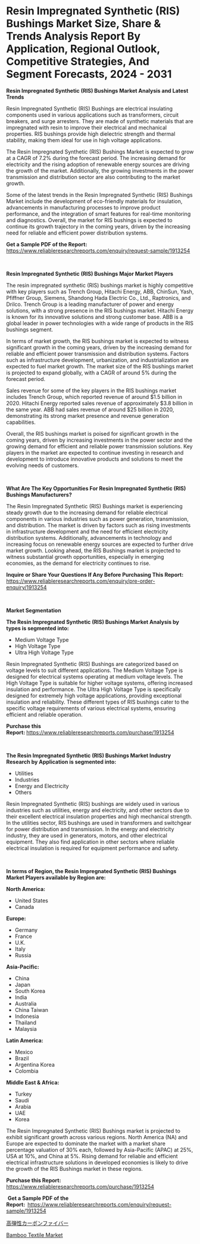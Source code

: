 <p><h1>Resin Impregnated Synthetic (RIS) Bushings Market Size, Share & Trends Analysis Report By Application, Regional Outlook, Competitive Strategies, And Segment Forecasts, 2024 - 2031</h1></p><p><strong>Resin Impregnated Synthetic (RIS) Bushings Market Analysis and Latest Trends</strong></p>
<p><p>Resin Impregnated Synthetic (RIS) Bushings are electrical insulating components used in various applications such as transformers, circuit breakers, and surge arresters. They are made of synthetic materials that are impregnated with resin to improve their electrical and mechanical properties. RIS bushings provide high dielectric strength and thermal stability, making them ideal for use in high voltage applications.</p><p>The Resin Impregnated Synthetic (RIS) Bushings Market is expected to grow at a CAGR of 7.2% during the forecast period. The increasing demand for electricity and the rising adoption of renewable energy sources are driving the growth of the market. Additionally, the growing investments in the power transmission and distribution sector are also contributing to the market growth.</p><p>Some of the latest trends in the Resin Impregnated Synthetic (RIS) Bushings Market include the development of eco-friendly materials for insulation, advancements in manufacturing processes to improve product performance, and the integration of smart features for real-time monitoring and diagnostics. Overall, the market for RIS bushings is expected to continue its growth trajectory in the coming years, driven by the increasing need for reliable and efficient power distribution systems.</p></p>
<p><strong>Get a Sample PDF of the Report:&nbsp;</strong> <a href="https://www.reliableresearchreports.com/enquiry/request-sample/1913254">https://www.reliableresearchreports.com/enquiry/request-sample/1913254</a></p>
<p>&nbsp;</p>
<p><strong>Resin Impregnated Synthetic (RIS) Bushings Major Market Players</strong></p>
<p><p>The resin impregnated synthetic (RIS) bushings market is highly competitive with key players such as Trench Group, Hitachi Energy, ABB, ChinSun, Yash, Pfiffner Group, Siemens, Shandong Hada Electric Co., Ltd., Raptronics, and Drilco. Trench Group is a leading manufacturer of power and energy solutions, with a strong presence in the RIS bushings market. Hitachi Energy is known for its innovative solutions and strong customer base. ABB is a global leader in power technologies with a wide range of products in the RIS bushings segment.</p><p>In terms of market growth, the RIS bushings market is expected to witness significant growth in the coming years, driven by the increasing demand for reliable and efficient power transmission and distribution systems. Factors such as infrastructure development, urbanization, and industrialization are expected to fuel market growth. The market size of the RIS bushings market is projected to expand globally, with a CAGR of around 5% during the forecast period.</p><p>Sales revenue for some of the key players in the RIS bushings market includes Trench Group, which reported revenue of around $1.5 billion in 2020. Hitachi Energy reported sales revenue of approximately $3.8 billion in the same year. ABB had sales revenue of around $25 billion in 2020, demonstrating its strong market presence and revenue generation capabilities.</p><p>Overall, the RIS bushings market is poised for significant growth in the coming years, driven by increasing investments in the power sector and the growing demand for efficient and reliable power transmission solutions. Key players in the market are expected to continue investing in research and development to introduce innovative products and solutions to meet the evolving needs of customers.</p></p>
<p>&nbsp;</p>
<p><strong>What Are The Key Opportunities For Resin Impregnated Synthetic (RIS) Bushings Manufacturers?</strong></p>
<p><p>The Resin Impregnated Synthetic (RIS) Bushings market is experiencing steady growth due to the increasing demand for reliable electrical components in various industries such as power generation, transmission, and distribution. The market is driven by factors such as rising investments in infrastructure development and the need for efficient electricity distribution systems. Additionally, advancements in technology and increasing focus on renewable energy sources are expected to further drive market growth. Looking ahead, the RIS Bushings market is projected to witness substantial growth opportunities, especially in emerging economies, as the demand for electricity continues to rise.</p></p>
<p><strong>Inquire or Share Your Questions If Any Before Purchasing This Report:</strong> <a href="https://www.reliableresearchreports.com/enquiry/pre-order-enquiry/1913254">https://www.reliableresearchreports.com/enquiry/pre-order-enquiry/1913254</a></p>
<p>&nbsp;</p>
<p><strong>Market Segmentation</strong></p>
<p><strong>The Resin Impregnated Synthetic (RIS) Bushings Market Analysis by types is segmented into:</strong></p>
<p><ul><li>Medium Voltage Type</li><li>High Voltage Type</li><li>Ultra High Voltage Type</li></ul></p>
<p><p>Resin Impregnated Synthetic (RIS) Bushings are categorized based on voltage levels to suit different applications. The Medium Voltage Type is designed for electrical systems operating at medium voltage levels. The High Voltage Type is suitable for higher voltage systems, offering increased insulation and performance. The Ultra High Voltage Type is specifically designed for extremely high voltage applications, providing exceptional insulation and reliability. These different types of RIS bushings cater to the specific voltage requirements of various electrical systems, ensuring efficient and reliable operation.</p></p>
<p><strong>Purchase this Report:&nbsp;</strong><a href="https://www.reliableresearchreports.com/purchase/1913254">https://www.reliableresearchreports.com/purchase/1913254</a></p>
<p>&nbsp;</p>
<p><strong>The Resin Impregnated Synthetic (RIS) Bushings Market Industry Research by Application is segmented into:</strong></p>
<p><ul><li>Utilities</li><li>Industries</li><li>Energy and Electricity</li><li>Others</li></ul></p>
<p><p>Resin Impregnated Synthetic (RIS) bushings are widely used in various industries such as utilities, energy and electricity, and other sectors due to their excellent electrical insulation properties and high mechanical strength. In the utilities sector, RIS bushings are used in transformers and switchgear for power distribution and transmission. In the energy and electricity industry, they are used in generators, motors, and other electrical equipment. They also find application in other sectors where reliable electrical insulation is required for equipment performance and safety.</p></p>
<p>&nbsp;</p>
<p><strong>In terms of Region, the Resin Impregnated Synthetic (RIS) Bushings Market Players available by Region are:</strong></p>
<p>
    <p> <strong> North America: </strong>
        <ul>
            <li>United States</li>
            <li>Canada</li>
        </ul>
        </p> 
    <p> <strong> Europe: </strong>
        <ul>
            <li>Germany</li>
            <li>France</li>
            <li>U.K.</li>
            <li>Italy</li>
            <li>Russia</li>
        </ul>
        </p> 
    <p> <strong> Asia-Pacific: </strong>
        <ul>
            <li>China</li>
            <li>Japan</li>
            <li>South Korea</li>
            <li>India</li>
            <li>Australia</li>
            <li>China Taiwan</li>
            <li>Indonesia</li>
            <li>Thailand</li>
            <li>Malaysia</li>
        </ul>
        </p> 
    <p> <strong> Latin America: </strong>
        <ul>
            <li>Mexico</li>
            <li>Brazil</li>
            <li>Argentina Korea</li>
            <li>Colombia</li>
        </ul>
        </p> 
    <p> <strong> Middle East & Africa: </strong>
        <ul>
            <li>Turkey</li>
            <li>Saudi</li>
            <li>Arabia</li>
            <li>UAE</li>
            <li>Korea</li>
        </ul>
    </p>
    </p>
<p><p>The Resin Impregnated Synthetic (RIS) Bushings market is projected to exhibit significant growth across various regions. North America (NA) and Europe are expected to dominate the market with a market share percentage valuation of 30% each, followed by Asia-Pacific (APAC) at 25%, USA at 10%, and China at 5%. Rising demand for reliable and efficient electrical infrastructure solutions in developed economies is likely to drive the growth of the RIS Bushings market in these regions.</p></p>
<p><strong>Purchase this Report: </strong><a href="https://www.reliableresearchreports.com/purchase/1913254">https://www.reliableresearchreports.com/purchase/1913254</a></p>
<p>&nbsp;<strong>Get a Sample PDF of the Report:&nbsp;&nbsp;</strong><a href="https://www.reliableresearchreports.com/enquiry/request-sample/1913254">https://www.reliableresearchreports.com/enquiry/request-sample/1913254</a></p>
<p><strong></strong></p>
<p><p><a href="https://github.com/KaydenJohns1964/Market-Research-Report-List-1/blob/main/124530617057.md">高弾性カーボンファイバー</a></p><p><a href="https://circular-yam-9b9.notion.site/Bamboo-Textile-Market-Size-Market-Trends-and-Growth-Outlook-forecasted-for-period-from-2024-to-203-63340d2579394169beeffd87233ef83d">Bamboo Textile Market</a></p></p>